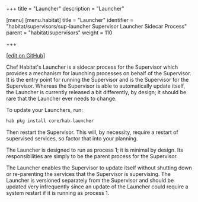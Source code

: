 +++
title = "Launcher"
description = "Launcher"

[menu]
  [menu.habitat]
    title = "Launcher"
    identifier = "habitat/supervisors/sup-launcher Supervisor Launcher Sidecar Process"
    parent = "habitat/supervisors"
    weight = 110

+++

[\[edit on GitHub\]](https://github.com/habitat-sh/habitat/blob/master/components/docs-chef-io/content/habitat/sup-launcher.md)

Chef Habitat's Launcher is a sidecar process for the Supervisor which provides a mechanism for launching processes on behalf of the Supervisor. It is the entry point for running the Supervisor and is the Supervisor for the Supervisor. Whereas the Supervisor is able to automatically update itself, the Launcher is currently released a bit differently, by design; it should be rare that the Launcher ever needs to change.

To update your Launchers, run:

```bash
hab pkg install core/hab-launcher
```

Then restart the Supervisor. This will, by necessity, require a restart of supervised services, so factor that into your planning.

The Launcher is designed to run as process 1; it is minimal by design. Its responsibilities are simply to be the parent process for the Supervisor.

The Launcher enables the Supervisor to update itself without shutting down or re-parenting the services that the Supervisor is supervising. The Launcher is versioned separately from the Supervisor and should be updated very infrequently since an update of the Launcher could require a system restart if it is running as process 1.
